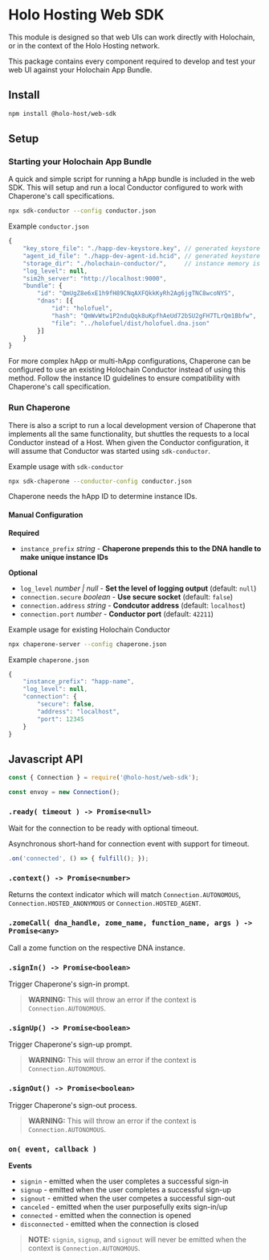 
# Holo Hosting Web SDK
This module is designed so that web UIs can work directly with Holochain, or in the context of the
Holo Hosting network.

This package contains every component required to develop and test your web UI against your
Holochain App Bundle.

## Install

```bash
npm install @holo-host/web-sdk
```

## Setup

### Starting your Holochain App Bundle
A quick and simple script for running a hApp bundle is included in the web SDK.  This will setup and
run a local Conductor configured to work with Chaperone's call specifications.

```bash
npx sdk-conductor --config conductor.json
```

Example `conductor.json`
```javascript
{
    "key_store_file": "./happ-dev-keystore.key", // generated keystore file is saved here
    "agent_id_file": "./happ-dev-agent-id.hcid", // generated keystore agent ID is saved here
    "storage_dir": "./holochain-conductor/",     // instance memory is stored here
    "log_level": null,
    "sim2h_server": "http://localhost:9000",
    "bundle": {
        "id": "QmUgZ8e6xE1h9fH89CNqAXFQkkKyRh2Ag6jgTNC8wcoNYS",
        "dnas": [{
            "id": "holofuel",
            "hash": "QmWvWtw1P2nduQqk8uKpfhAeUd72bSU2gFH7TLrQm1Bbfw",
            "file": "../holofuel/dist/holofuel.dna.json"
        }]
    }
}
```

For more complex hApp or multi-hApp configurations, Chaperone can be configured to use an existing
Holochain Conductor instead of using this method.  Follow the instance ID guidelines to ensure
compatibility with Chaperone's call specification.

### Run Chaperone
There is also a script to run a local development version of Chaperone that implements all the same
functionality, but shuttles the requests to a local Conductor instead of a Host.  When given the
Conductor configuration, it will assume that Conductor was started using `sdk-conductor`.

Example usage with `sdk-conductor`
```bash
npx sdk-chaperone --conductor-config conductor.json
```
Chaperone needs the hApp ID to determine instance IDs.

#### Manual Configuration

**Required**
- `instance_prefix` *string*		- **Chaperone prepends this to the DNA handle to make unique instance IDs**

**Optional**
- `log_level` *number | null*		- **Set the level of logging output** (default: `null`)
- `connection.secure` *boolean*		- **Use secure socket** (default: `false`)
- `connection.address` *string*		- **Condcutor address** (default: `localhost`)
- `connection.port` *number*		- **Conductor port** (default: `42211`)

Example usage for existing Holochain Conductor
```bash
npx chaperone-server --config chaperone.json
```

Example `chaperone.json`
```javascript
{
    "instance_prefix": "happ-name",
    "log_level": null,
    "connection": {
        "secure": false,
        "address": "localhost",
        "port": 12345
    }
}
```


## Javascript API

```javascript
const { Connection } = require('@holo-host/web-sdk');

const envoy = new Connection();
```

### `.ready( timeout ) -> Promise<null>`
Wait for the connection to be ready with optional timeout.

Asynchronous short-hand for connection event with support for timeout.
```javascript
.on('connected', () => { fulfill(); });
```

### `.context() -> Promise<number>`
Returns the context indicator which will match `Connection.AUTONOMOUS`,
`Connection.HOSTED_ANONYMOUS` or `Connection.HOSTED_AGENT`.

### `.zomeCall( dna_handle, zome_name, function_name, args ) -> Promise<any>`
Call a zome function on the respective DNA instance.

### `.signIn() -> Promise<boolean>`
Trigger Chaperone's sign-in prompt.

> **WARNING:** This will throw an error if the context is `Connection.AUTONOMOUS`.

### `.signUp() -> Promise<boolean>`
Trigger Chaperone's sign-up prompt.

> **WARNING:** This will throw an error if the context is `Connection.AUTONOMOUS`.

### `.signOut() -> Promise<boolean>`
Trigger Chaperone's sign-out process.

> **WARNING:** This will throw an error if the context is `Connection.AUTONOMOUS`.

### `on( event, callback )`

**Events**

- `signin` - emitted when the user completes a successful sign-in
- `signup` - emitted when the user completes a successful sign-up
- `signout` - emitted when the user competes a successful sign-out
- `canceled` - emitted when the user purposefully exits sign-in/up
- `connected` - emitted when the connection is opened
- `disconnected` - emitted when the connection is closed

> **NOTE:** `signin`, `signup`, and `signout` will never be emitted when the context is
> `Connection.AUTONOMOUS`.
